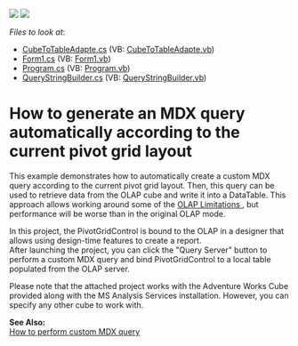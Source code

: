 <!-- default badges list -->
[![](https://img.shields.io/badge/Open_in_DevExpress_Support_Center-FF7200?style=flat-square&logo=DevExpress&logoColor=white)](https://supportcenter.devexpress.com/ticket/details/E2299)
[![](https://img.shields.io/badge/📖_How_to_use_DevExpress_Examples-e9f6fc?style=flat-square)](https://docs.devexpress.com/GeneralInformation/403183)
<!-- default badges end -->
<!-- default file list -->
*Files to look at*:

* [CubeToTableAdapte.cs](./CS/WindowsApplication10/CubeToTableAdapte.cs) (VB: [CubeToTableAdapte.vb](./VB/WindowsApplication10/CubeToTableAdapte.vb))
* [Form1.cs](./CS/WindowsApplication10/Form1.cs) (VB: [Form1.vb](./VB/WindowsApplication10/Form1.vb))
* [Program.cs](./CS/WindowsApplication10/Program.cs) (VB: [Program.vb](./VB/WindowsApplication10/Program.vb))
* [QueryStringBuilder.cs](./CS/WindowsApplication10/QueryStringBuilder.cs) (VB: [QueryStringBuilder.vb](./VB/WindowsApplication10/QueryStringBuilder.vb))
<!-- default file list end -->
# How to generate an MDX query automatically according to the current pivot grid layout


<p>This example demonstrates how to automatically create a custom MDX query according to the current pivot grid layout. Then, this query can be used to retrieve data from the OLAP cube and write it into a DataTable. This approach allows working around some of the <a href="http://documentation.devexpress.com/#WindowsForms/CustomDocument3253">OLAP Limitations </a>, but performance will be worse than in the original OLAP mode.</p><p>In this project, the PivotGridControl is bound to the OLAP in a designer that allows using design-time features to create a report.<br />
After launching the project, you can click the "Query Server" button to perform a custom MDX query and bind PivotGridControl to a local table populated from the OLAP server. </p><p>Please note that the attached project works with the Adventure Works Cube provided along with the MS Analysis Services installation. However, you can specify any other cube to work with.</p><p><strong>See Also:</strong><br />
<a href="https://www.devexpress.com/Support/Center/p/E1265">How to perform custom MDX query</a></p>

<br/>


